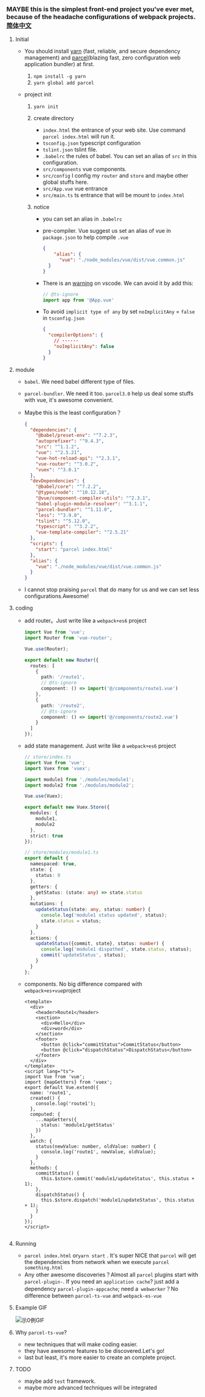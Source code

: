 ### MAYBE this is the simplest front-end project you've ever met, because of the headache configurations of webpack projects.[简体中文](/README_ZH.md)

1. Initial

   * You should install [yarn](https://yarnpkg.com/en/) (fast, reliable, and secure dependency management) and [parcel](https://parceljs.org/)(blazing fast, zero configuration web application bundler) at first.

     1. `npm install -g yarn`
     2. `yarn global add parcel`

   * project init

     1. `yarn init`

     2. create directory

        - `index.html` the entrance of your web site. Use command `parcel index.html` will run it.
        - `tsconfig.json` typescript configuration
        - `tslint.json` tslint file.
        - `.babelrc` the rules of babel. You can set an alias of `src` in this configuration.
        - `src/components` vue components.
        - `src/config` I config my `router` and `store` and maybe other global stuffs here. 
        - `src/App.vue` vue entrance
        - `src/main.ts` ts entrance that will be mount to `index.html`

     3. notice

        - you can set an alias in `.babelrc`

        - pre-compiler. Vue suggest us set an alias of vue in `package.json` to help compile `.vue`

          ```json
          {
              "alias": {
              	"vue": "./node_modules/vue/dist/vue.common.js"
          	}
          }
          ```

        - There is an [warning](https://github.com/vuejs/vue-cli/issues/1198) on vscode. We can avoid it by add this:

          ```js
          // @ts-ignore
          import app from '@App.vue'
          ```

        - To avoid `implicit type of any` by set `noImplicitAny` = `false` in `tsconfig.json`

          ```json
          {
            "compilerOptions": {
              // ······
              "noImplicitAny": false
            }
          }
          ```

2. module

   * `babel`. We need babel different type of files.

   * `parcel-bundler`. We need it too. `parcel3.0` help us deal some stuffs with vue, it's awesome convenient.

   * Maybe this is the least configuration？

     ```json
     {
       "dependencies": {
         "@babel/preset-env": "^7.2.3",
         "autoprefixer": "^9.4.3",
         "src": "^1.1.2",
         "vue": "^2.5.21",
         "vue-hot-reload-api": "^2.3.1",
         "vue-router": "^3.0.2",
         "vuex": "^3.0.1"
       },
       "devDependencies": {
         "@babel/core": "^7.2.2",
         "@types/node": "^10.12.18",
         "@vue/component-compiler-utils": "^2.3.1",
         "babel-plugin-module-resolver": "^3.1.1",
         "parcel-bundler": "^1.11.0",
         "less": "^3.9.0",
         "tslint": "^5.12.0",
         "typescript": "^3.2.2",
         "vue-template-compiler": "^2.5.21"
       },
       "scripts": {
         "start": "parcel index.html"
       },
       "alias": {
         "vue": "./node_modules/vue/dist/vue.common.js"
       }
     }
     ```

   * I cannot stop praising `parcel` that do many for us and we can set less configurations.Awesome!

3. coding

   * add router。Just write like a `webpack+es6` project

     ```typescript
     import Vue from 'vue';
     import Router from 'vue-router';
     
     Vue.use(Router);
     
     export default new Router({
       routes: [
         {
           path: '/route1',
           // @ts-ignore
           component: () => import('@/components/route1.vue')
         },
         {
           path: '/route2',
           // @ts-ignore
           component: () => import('@/components/route2.vue')
         }
       ]
     });
     ```

   * add state management. Just write like a `webpack+es6` project

     ```typescript
     // store/index.ts
     import Vue from 'vue';
     import Vuex from 'vuex';
     
     import module1 from './modules/module1';
     import module2 from './modules/module2';
     
     Vue.use(Vuex);
     
     export default new Vuex.Store({
       modules: {
         module1,
         module2
       },
       strict: true
     });
     
     // store/modules/module1.ts
     export default {
       namespaced: true,
       state: {
         status: 0
       },
       getters: {
         getStatus: (state: any) => state.status
       },
       mutations: {
         updateStatus(state: any, status: number) {
           console.log('module1 status updated', status);
           state.status = status;
         }
       },
       actions: {
         updateStatus({commit, state}, status: number) {
           console.log('module1 dispathed', state.status, status);
           commit('updateStatus', status);
         }
       }
     };
     
     ```

   * components. No big difference compared with `webpack+es+vue`project

     ```vue
     <template>
       <div>
         <header>Route1</header>
         <section>
           <div>Hello</div>
           <div>word</div>
         </section>
         <footer>
           <button @click="commitStatus">CommitStatus</button>
           <button @click="dispatchStatus">DispatchStatus</button>
         </footer>
       </div>
     </template>
     <script lang="ts">
     import Vue from 'vue';
     import {mapGetters} from 'vuex';
     export default Vue.extend({
       name: 'route1',
       created() {
         console.log('route1');
       },
       computed: {
         ...mapGetters({
           status: 'module1/getStatus'
         })
       },
       watch: {
         status(newValue: number, oldValue: number) {
           console.log('route1', newValue, oldValue);
         }
       },
       methods: {
         commitStatus() {
           this.$store.commit('module1/updateStatus', this.status + 1);
         },
         dispatchStatus() {
           this.$store.dispatch('module1/updateStatus', this.status + 1);
         }
       }
     });
     </script>
     
     
     ```

4. Running

   * `parcel index.html` or`yarn start` . It's super NICE that `parcel` will get the dependencies from network when we execute `parcel something.html`
   * Any other awesome discoveries？Almost all `parcel` plugins start with `parcel-plugin-`. If you need an `application cache`? just add a dependency `parcel-plugin-appcache`; need a` webworker`？No difference between `parcel-ts-vue` and `webpack-es-vue`

5. Example GIF

   ![示0例GIF](assets/parcel-ts-vue.gif)

6. Why `parcel-ts-vue`?

   * new techniques that will make coding easier.
   * they have awesome features to be discovered.Let's go!
   * last but least, it's more easier to create an complete project.

7. TODO

   * maybe add `test` framework.
   * maybe more advanced techniques will be integrated